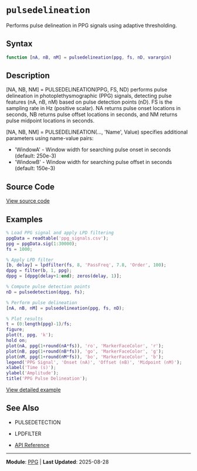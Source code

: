 # `pulsedelineation`

Performs pulse delineation in PPG signals using adaptive thresholding.

## Syntax

```matlab
function [nA, nB, nM] = pulsedelineation(ppg, fs, nD, varargin)
```

## Description

[NA, NB, NM] = PULSEDELINEATION(PPG, FS, ND) performs pulse delineation in photoplethysmographic (PPG) signals, detecting pulse features (nA, nB, nM) based on pulse detection points (nD). FS is the sampling rate in Hz (positive scalar). NA returns pulse onset locations in seconds, NB returns pulse offset locations in seconds, and NM returns pulse midpoint locations in seconds.

[NA, NB, NM] = PULSEDELINEATION(..., 'Name', Value) specifies additional
parameters using name-value pairs:
- 'WindowA'  - Window width for searching pulse onset in seconds
(default: 250e-3)
- 'WindowB'  - Window width for searching pulse offset in seconds
(default: 150e-3)

## Source Code

[View source code](https://github.com/BSICoS/biosigmat/tree/main/src/ppg/pulsedelineation.m)

## Examples

```matlab
% Load PPG signal and apply LPD filtering
ppgData = readtable('ppg_signals.csv');
ppg = ppgData.sig(1:30000);
fs = 1000;

% Apply LPD filter
[b, delay] = lpdfilter(fs, 8, 'PassFreq', 7.8, 'Order', 100);
dppg = filter(b, 1, ppg);
dppg = [dppg(delay+1:end); zeros(delay, 1)];

% Compute pulse detection points
nD = pulsedetection(dppg, fs);

% Perform pulse delineation
[nA, nB, nM] = pulsedelineation(ppg, fs, nD);

% Plot results
t = (0:length(ppg)-1)/fs;
figure;
plot(t, ppg, 'k');
hold on;
plot(nA, ppg(1+round(nA*fs)), 'ro', 'MarkerFaceColor', 'r');
plot(nB, ppg(1+round(nB*fs)), 'go', 'MarkerFaceColor', 'g');
plot(nM, ppg(1+round(nM*fs)), 'bo', 'MarkerFaceColor', 'b');
legend('PPG Signal', 'Onset (nA)', 'Offset (nB)', 'Midpoint (nM)');
xlabel('Time (s)');
ylabel('Amplitude');
title('PPG Pulse Delineation');
```

[View detailed example](https://github.com/BSICoS/biosigmat/tree/main/examples/ppg/pulsedelineationExample.m)

## See Also

- PULSEDETECTION
- LPDFILTER

- [API Reference](../index.md)

---

**Module**: [PPG](index.md) | **Last Updated**: 2025-08-28
